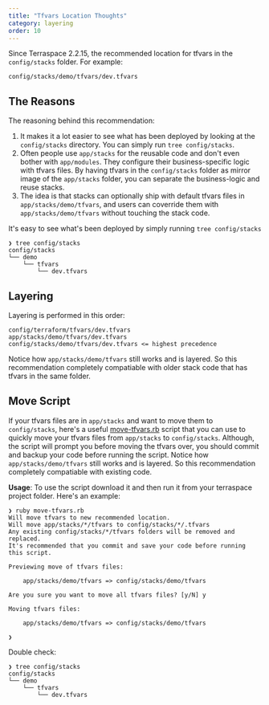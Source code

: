 ```yaml
---
title: "Tfvars Location Thoughts"
category: layering
order: 10
---
```


Since Terraspace 2.2.15, the recommended location for tfvars in the `config/stacks` folder. For example:

    config/stacks/demo/tfvars/dev.tfvars

## The Reasons

The reasoning behind this recommendation:

1. It makes it a lot easier to see what has been deployed by looking at the `config/stacks` directory. You can simply run `tree config/stacks`.
2. Often people use `app/stacks` for the reusable code and don't even bother with `app/modules`. They configure their business-specific logic with tfvars files. By having tfvars in the `config/stacks` folder as mirror image of the `app/stacks` folder, you can separate the business-logic and reuse stacks.
3. The idea is that stacks can optionally ship with default tfvars files in `app/stacks/demo/tfvars`, and users can coverride them with `app/stacks/demo/tfvars` without touching the stack code.

It's easy to see what's been deployed by simply running `tree config/stacks`

    ❯ tree config/stacks
    config/stacks
    └── demo
        └── tfvars
            └── dev.tfvars


## Layering

Layering is performed in this order:

    config/terraform/tfvars/dev.tfvars
    app/stacks/demo/tfvars/dev.tfvars
    config/stacks/demo/tfvars/dev.tfvars <= highest precedence

Notice how `app/stacks/demo/tfvars` still works and is layered. So this recommendation completely compatiable with older stack code that has tfvars in the same folder.

## Move Script

If your tfvars files are in `app/stacks` and want to move them to `config/stacks`, here's a useful [move-tfvars.rb](https://gist.github.com/tongueroo/95a8e3c6d6d2e21c441cf7668e2b9117) script that you can use to quickly move your tfvars files from `app/stacks` to `config/stacks`. Although, the script will prompt you before moving the tfvars over, you should commit and backup your code before running the script.
Notice how `app/stacks/demo/tfvars` still works and is layered. So this recommendation completely compatiable with existing code.

**Usage**: To use the script download it and then run it from your terraspace project folder. Here's an example:

    ❯ ruby move-tfvars.rb
    Will move tfvars to new recommended location.
    Will move app/stacks/*/tfvars to config/stacks/*/.tfvars
    Any existing config/stacks/*/tfvars folders will be removed and replaced.
    It's recommended that you commit and save your code before running this script.

    Previewing move of tfvars files:

        app/stacks/demo/tfvars => config/stacks/demo/tfvars

    Are you sure you want to move all tfvars files? [y/N] y

    Moving tfvars files:

        app/stacks/demo/tfvars => config/stacks/demo/tfvars

    ❯

Double check:

    ❯ tree config/stacks
    config/stacks
    └── demo
        └── tfvars
            └── dev.tfvars
